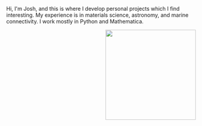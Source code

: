 Hi, I'm Josh, and this is where I develop personal projects which I find interesting.
My experience is in materials science, astronomy, and marine connectivity. I work mostly in Python and Mathematica.


<img align= "right" width= "240" src= "https://pa1.narvii.com/6580/8098c6e9207376889eeb0532d9f5a0723c4d73f5_hq.gif"/>

<!---
joshthegraphitemechanic/joshthegraphitemechanic is a ✨ special ✨ repository because its `README.md` (this file) appears on your GitHub profile.
You can click the Preview link to take a look at your changes.
--->

